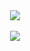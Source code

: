 <div align=center><img src="https://readme-typing-svg.herokuapp.com?color=%23000000&center=true&vCenter=true&multiline=true&height=60&lines=My+name+is+Zach+%E2%9C%A8;Welcome+to+my+GitHub+Repo"></div>
<br>
<div align=center>
    <img src=http://github-readme-streak-stats.herokuapp.com?user=multipletwigs&theme=github-dark&date_format=j%20M%5B%20Y%5D&background=0A2239&ring=53A2BE&stroke=1D84B5&dates=53A2BE)>
</div>

<!--
**multipletwigs/multipletwigs** is a ✨ _special_ ✨ repository because its `README.md` (this file) appears on your GitHub profile.

Here are some ideas to get you started:

- 🔭 I’m currently working on ...
- 🌱 I’m currently learning ...
- 👯 I’m looking to collaborate on ...
- 🤔 I’m looking for help with ...
- 💬 Ask me about ...
- 📫 How to reach me: ...
- 😄 Pronouns: ...
- ⚡ Fun fact: ...
-->
